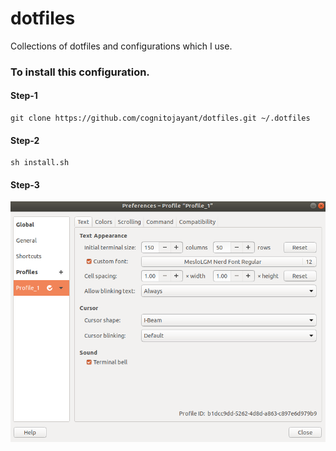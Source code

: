 # dotfiles
Collections of dotfiles and configurations which I use.

### To install this configuration.

#### Step-1
```
git clone https://github.com/cognitojayant/dotfiles.git ~/.dotfiles

```
#### Step-2 
```
sh install.sh
```
#### Step-3
![Go to edit > preferences in terminal select font Meslo](terminal.png)
